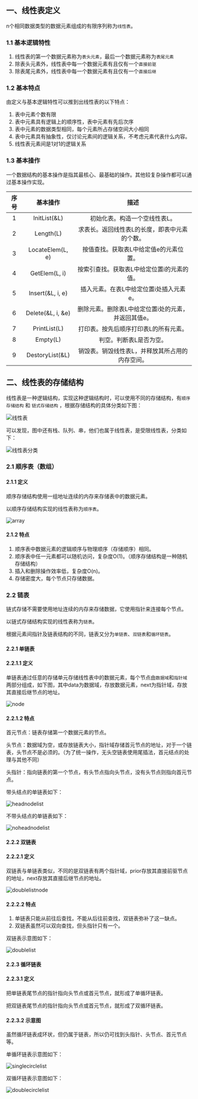 ## 一、线性表定义

n个相同数据类型的数据元素组成的有限序列称为`线性表`。

### 1.1 基本逻辑特性

1.   线性表的第一个数据元素称为`表头元素`，最后一个数据元素称为`表尾元素`
2.   除表头元素外，线性表中每一个数据元素有且仅有一个`直接前驱`
3.   除表尾元素外，线性表中每一个数据元素有且仅有一个`直接后继`

### 1.2 基本特点

由定义与基本逻辑特性可以推到出线性表的以下特点：

1.   表中元素个数有限
2.   表中元素具有逻辑上的顺序性，表中元素有先后次序
3.   表中元素的数据类型相同，每个元素所占存储空间大小相同
4.   表中元素具有抽象性，仅讨论元素间的逻辑关系，不考虑元素代表什么内容。
5.   线性表元素间是1对1的逻辑关系

### 1.3 基本操作

一个数据结构的基本操作是指其最核心、最基础的操作。其他较复杂操作都可以通过基本操作实现。

| 序号 |     基本操作      |                        描述                         |
| :--: | :---------------: | :-------------------------------------------------: |
|  1   |   InitList(&L)    |            初始化表。构造一个空线性表L。            |
|  2   |     Length(L)     |    求表长。返回线性表L的长度，即表中元素的个数。    |
|  3   | LocateElem(L, e)  |       按值查找。获取表L中给定值e的元素位置。        |
|  4   |   GetElem(L, i)   |     按索引查找。获取表L中给定位置i的元素的值。      |
|  5   | Insert(&L, i, e)  |       插入元素。在表L中给定位置i处插入元素e。       |
|  6   | Delete(&L, i, &e) | 删除元素。删除表L中给定位置i处的元素，并返回其值e。 |
|  7   |   PrintList(L)    |        打印表。按先后顺序打印表L的所有元素。        |
|  8   |     Empty(L)      |               判空。判断表L是否为空。               |
|  9   |  DestoryList(&L)  |   销毁表。销毁线性表L，并释放其所占用的内存空间。   |



## 二、线性表的存储结构

线性表是一种逻辑结构，实现这种逻辑结构时，可以使用不同的存储结构，有`顺序存储结构` 和 `链式存储结构` ，根据存储结构的具体分类如下图：

![线性表](img/%E7%BA%BF%E6%80%A7%E8%A1%A8.png)

可以发现，图中还有栈、队列、串，他们也属于线性表，是受限线性表，分类如下：

![线性表分类](img/%E7%BA%BF%E6%80%A7%E8%A1%A8%E5%88%86%E7%B1%BB.png)

### 2.1 顺序表（数组）

#### 2.1.1 定义

顺序存储结构使用一组地址连续的内存来存储表中的数据元素。

以顺序存储结构实现的线性表称为`顺序表`。

![array](img/array.png)

#### 2.1.2 特点

1.   顺序表中数据元素的逻辑顺序与物理顺序（存储顺序）相同。
2.   顺序表中任一元素都可以随机访问，复杂度O(1)。（顺序存储结构是一种随机存储结构）
3.   插入和删除操作效率低，复杂度O(n)。
4.   存储密度大，每个节点只存储数据。

### 2.2 链表

链式存储不需要使用地址连续的内存来存储数据，它使用指针来连接每个节点。

以链式存储结构实现的线性表称为`链表`。

根据元素间指针及链表结构的不同，链表又分为`单链表`、`双链表`和`循环链表`。

#### 2.2.1 单链表

#### 2.2.1.1 定义

单链表通过任意的存储单元存储线性表中的数据元素，每个节点由`数据域`和`指针域`两部分组成，如下图，其中data为数据域，存放数据元素，next为指针域，存放其直接后继节点的地址。

![node](img/node.png)

#### 2.2.1.2 特点

首元节点：链表存储第一个数据元素的节点。

头节点：数据域为空，或存放链表大小，指针域存储首元节点的地址，对于一个链表，头节点不是必须的。（为了统一操作，无头空链表使用尾插法，首元结点的处理与其他不同）

头指针：指向链表的第一个节点，有头节点指向头节点，没有头节点则指向首元节点。

带头结点的单链表如下：

![headnodelist](img/headnodelist.png)

不带头结点的单链表如下：

![noheadnodelist](img/noheadnodelist.png)



#### 2.2.2 双链表

#### 2.2.2.1 定义

双链表与单链表类似，不同的是双链表有两个指针域，prior存放其直接前驱节点的地址，next存放其直接后继节点的地址。

![doublelistnode](img/doublelistnode.png)

#### 2.2.2.2 特点

1.   单链表只能从前往后查找，不能从后往前查找，双链表弥补了这一缺点。
2.   双链表虽然可以双向查找，但头指针只有一个。

双链表示意图如下：

![doublelist](img/doublelist.png)



#### 2.2.3 循环链表

#### 2.2.3.1 定义

把单链表尾节点的指针指向头节点或首元节点，就形成了单循环链表。

把双链表尾节点的指针指向头节点或首元节点，就形成了双循环链表。

#### 2.2.3.2 示意图

虽然循环链表成环状，但仍属于链表，所以仍可找到头指针、头节点、首元节点等。

单循环链表示意图如下：

![singlecirclelist](img/singlecirclelist.png)

双循环链表示意图如下：

![doublecirclelist](img/doublecirclelist.png)























